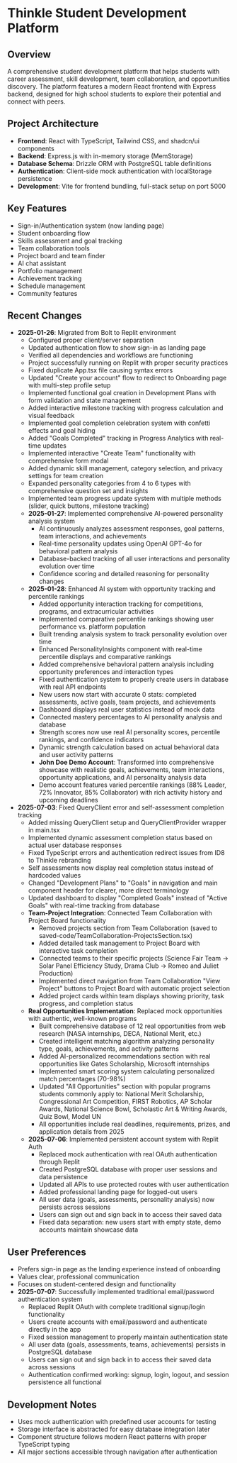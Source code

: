# Thinkle Student Development Platform

## Overview
A comprehensive student development platform that helps students with career assessment, skill development, team collaboration, and opportunities discovery. The platform features a modern React frontend with Express backend, designed for high school students to explore their potential and connect with peers.

## Project Architecture
- **Frontend**: React with TypeScript, Tailwind CSS, and shadcn/ui components
- **Backend**: Express.js with in-memory storage (MemStorage)
- **Database Schema**: Drizzle ORM with PostgreSQL table definitions
- **Authentication**: Client-side mock authentication with localStorage persistence
- **Development**: Vite for frontend bundling, full-stack setup on port 5000

## Key Features
- Sign-in/Authentication system (now landing page)
- Student onboarding flow
- Skills assessment and goal tracking
- Team collaboration tools
- Project board and team finder
- AI chat assistant
- Portfolio management
- Achievement tracking
- Schedule management
- Community features

## Recent Changes
- **2025-01-26**: Migrated from Bolt to Replit environment
  - Configured proper client/server separation
  - Updated authentication flow to show sign-in as landing page
  - Verified all dependencies and workflows are functioning
  - Project successfully running on Replit with proper security practices
  - Fixed duplicate App.tsx file causing syntax errors
  - Updated "Create your account" flow to redirect to Onboarding page with multi-step profile setup
  - Implemented functional goal creation in Development Plans with form validation and state management
  - Added interactive milestone tracking with progress calculation and visual feedback
  - Implemented goal completion celebration system with confetti effects and goal hiding
  - Added "Goals Completed" tracking in Progress Analytics with real-time updates
  - Implemented interactive "Create Team" functionality with comprehensive form modal
  - Added dynamic skill management, category selection, and privacy settings for team creation
  - Expanded personality categories from 4 to 6 types with comprehensive question set and insights
  - Implemented team progress update system with multiple methods (slider, quick buttons, milestone tracking)
  - **2025-01-27**: Implemented comprehensive AI-powered personality analysis system
    - AI continuously analyzes assessment responses, goal patterns, team interactions, and achievements
    - Real-time personality updates using OpenAI GPT-4o for behavioral pattern analysis
    - Database-backed tracking of all user interactions and personality evolution over time
    - Confidence scoring and detailed reasoning for personality changes
  - **2025-01-28**: Enhanced AI system with opportunity tracking and percentile rankings
    - Added opportunity interaction tracking for competitions, programs, and extracurricular activities
    - Implemented comparative percentile rankings showing user performance vs. platform population
    - Built trending analysis system to track personality evolution over time
    - Enhanced PersonalityInsights component with real-time percentile displays and comparative rankings
    - Added comprehensive behavioral pattern analysis including opportunity preferences and interaction types
    - Fixed authentication system to properly create users in database with real API endpoints
    - New users now start with accurate 0 stats: completed assessments, active goals, team projects, and achievements
    - Dashboard displays real user statistics instead of mock data
    - Connected mastery percentages to AI personality analysis and database
    - Strength scores now use real AI personality scores, percentile rankings, and confidence indicators
    - Dynamic strength calculation based on actual behavioral data and user activity patterns
    - **John Doe Demo Account**: Transformed into comprehensive showcase with realistic goals, achievements, team interactions, opportunity applications, and AI personality analysis data
    - Demo account features varied percentile rankings (88% Leader, 72% Innovator, 85% Collaborator) with rich activity history and upcoming deadlines
- **2025-07-03**: Fixed QueryClient error and self-assessment completion tracking
    - Added missing QueryClient setup and QueryClientProvider wrapper in main.tsx
    - Implemented dynamic assessment completion status based on actual user database responses
    - Fixed TypeScript errors and authentication redirect issues from ID8 to Thinkle rebranding
    - Self assessments now display real completion status instead of hardcoded values
    - Changed "Development Plans" to "Goals" in navigation and main component header for clearer, more direct terminology
    - Updated dashboard to display "Completed Goals" instead of "Active Goals" with real-time tracking from database
    - **Team-Project Integration**: Connected Team Collaboration with Project Board functionality
      - Removed projects section from Team Collaboration (saved to saved-code/TeamCollaboration-ProjectsSection.tsx)
      - Added detailed task management to Project Board with interactive task completion
      - Connected teams to their specific projects (Science Fair Team → Solar Panel Efficiency Study, Drama Club → Romeo and Juliet Production)
      - Implemented direct navigation from Team Collaboration "View Project" buttons to Project Board with automatic project selection
      - Added project cards within team displays showing priority, task progress, and completion status
    - **Real Opportunities Implementation**: Replaced mock opportunities with authentic, well-known programs
      - Built comprehensive database of 12 real opportunities from web research (NASA internships, DECA, National Merit, etc.)
      - Created intelligent matching algorithm analyzing personality type, goals, achievements, and activity patterns
      - Added AI-personalized recommendations section with real opportunities like Gates Scholarship, Microsoft internships
      - Implemented smart scoring system calculating personalized match percentages (70-98%)
      - Updated "All Opportunities" section with popular programs students commonly apply to: National Merit Scholarship, Congressional Art Competition, FIRST Robotics, AP Scholar Awards, National Science Bowl, Scholastic Art & Writing Awards, Quiz Bowl, Model UN
      - All opportunities include real deadlines, requirements, prizes, and application details from 2025
  - **2025-07-06**: Implemented persistent account system with Replit Auth
    - Replaced mock authentication with real OAuth authentication through Replit
    - Created PostgreSQL database with proper user sessions and data persistence
    - Updated all APIs to use protected routes with user authentication
    - Added professional landing page for logged-out users
    - All user data (goals, assessments, personality analysis) now persists across sessions
    - Users can sign out and sign back in to access their saved data
    - Fixed data separation: new users start with empty state, demo accounts maintain showcase data

## User Preferences
- Prefers sign-in page as the landing experience instead of onboarding
- Values clear, professional communication  
- Focuses on student-centered design and functionality
- **2025-07-07**: Successfully implemented traditional email/password authentication system
  - Replaced Replit OAuth with complete traditional signup/login functionality  
  - Users create accounts with email/password and authenticate directly in the app
  - Fixed session management to properly maintain authentication state
  - All user data (goals, assessments, teams, achievements) persists in PostgreSQL database
  - Users can sign out and sign back in to access their saved data across sessions
  - Authentication confirmed working: signup, login, logout, and session persistence all functional

## Development Notes
- Uses mock authentication with predefined user accounts for testing
- Storage interface is abstracted for easy database integration later
- Component structure follows modern React patterns with proper TypeScript typing
- All major sections accessible through navigation after authentication